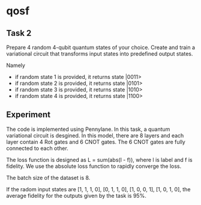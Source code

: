 # qosf
## Task 2
Prepare 4 random 4-qubit quantum states of your choice.
Create and train a variational circuit that transforms input states into predefined output states.   

Namely
- if random state 1 is provided, it returns state |0011>
- if random state 2 is provided, it returns state |0101>
- if random state 3 is provided, it returns state |1010>
- if random state 4 is provided, it returns state |1100>

## Experiment
The code is implemented using Pennylane.
In this task, a quantum variational circuit is desgined. In this model, there are 8 layers and each layer contain 4 Rot gates and 6 CNOT gates. The 6 CNOT gates are fully connected to each other.   

The loss function is designed as L = sum(abs(l - f)), where l is label and f is fidelity. We use the absolute loss function to rapidly converge the loss.

The batch size of the dataset is 8. 

If the radom input states are [1, 1, 1, 0], [0, 1, 1, 0], [1, 0, 0, 1], [1, 0, 1, 0], the average fidelity for the outputs given by the task is 95%. 
